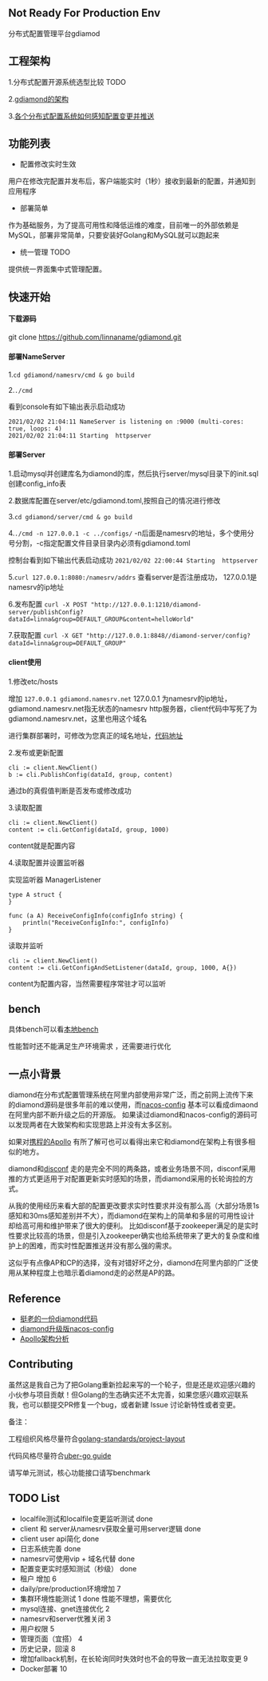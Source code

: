 
## Not Ready For Production Env ##
分布式配置管理平台gdiamod

## 工程架构 ##
1.分布式配置开源系统选型比较 TODO

2.[gdiamond的架构](https://gdiamond.yuque.com/staff-xkx7zo/twhd01/gm8876)

3.[各个分布式配置系统如何感知配置变更并推送](https://gdiamond.yuque.com/staff-xkx7zo/twhd01/ezxzqg)

## 功能列表 ##
* 配置修改实时生效

用户在修改完配置并发布后，客户端能实时（1秒）接收到最新的配置，并通知到应用程序

* 部署简单

作为基础服务，为了提高可用性和降低运维的难度，目前唯一的外部依赖是MySQL，部署非常简单，只要安装好Golang和MySQL就可以跑起来

* 统一管理 TODO

提供统一界面集中式管理配置。

## 快速开始 ##

#### 下载源码 ####
git clone https://github.com/linnaname/gdiamond.git
</br>

#### 部署NameServer ####
1.`cd gdiamond/namesrv/cmd & go build`

2.`./cmd`

看到console有如下输出表示启动成功
``` 
2021/02/02 21:04:11 NameServer is listening on :9000 (multi-cores: true, loops: 4)
2021/02/02 21:04:11 Starting  httpserver
```

#### 部署Server ####

1.启动mysql并创建库名为diamond的库，然后执行server/mysql目录下的init.sql创建config_info表

2.数据库配置在server/etc/gdiamond.toml,按照自己的情况进行修改

3.`cd gdiamond/server/cmd & go build`

4.`./cmd -n 127.0.0.1 -c ../configs/` -n后面是namesrv的地址，多个使用分号分割，-c指定配置文件目录目录内必须有gdiamond.toml

控制台看到如下输出代表启动成功
```2021/02/02 22:00:44 Starting  httpserver```

5.`curl 127.0.0.1:8080:/namesrv/addrs`  查看server是否注册成功， 127.0.0.1是namesrv的ip地址

6.发布配置 `curl -X POST "http://127.0.0.1:1210/diamond-server/publishConfig?dataId=linna&group=DEFAULT_GROUP&content=helloWorld"`

7.获取配置 `curl -X GET "http://127.0.0.1:8848//diamond-server/config?dataId=linna&group=DEFAULT_GROUP"`

#### client使用 ####

1.修改etc/hosts

增加 `127.0.0.1 gdiamond.namesrv.net`
127.0.0.1 为namesrv的ip地址，gdiamond.namesrv.net指无状态的namesrv http服务器，client代码中写死了为gdiamond.namesrv.net，这里也用这个域名

进行集群部署时，可修改为您真正的域名地址，[代码地址](https://github.com/linnaname/gdiamond/blob/master/client/internal/processor/serveraddress.go)

2.发布或更新配置
```golang
cli := client.NewClient()
b := cli.PublishConfig(dataId, group, content)
```
通过b的真假值判断是否发布或修改成功

3.读取配置
```golang
cli := client.NewClient()
content := cli.GetConfig(dataId, group, 1000)
```
content就是配置内容

4.读取配置并设置监听器

实现监听器 ManagerListener
```golang
type A struct {
}

func (a A) ReceiveConfigInfo(configInfo string) {
	println("ReceiveConfigInfo:", configInfo)
}
```

读取并监听
```golang
cli := client.NewClient()
content := cli.GetConfigAndSetListener(dataId, group, 1000, A{})
```
content为配置内容，当然需要程序常驻才可以监听


## bench ##
具体bench可以看[本地bench](https://gdiamond.yuque.com/staff-xkx7zo/twhd01/wltq22)

性能暂时还不能满足生产环境需求 ，还需要进行优化

## 一点小背景 ##

diamond在分布式配置管理系统在阿里内部使用非常广泛，而之前网上流传下来的diamond源码是很多年前的难以使用，而[nacos-config](https://nacos.io/zh-cn/index.html)
基本可以看成dimaond在阿里内部不断升级之后的开源版。 如果读过diamond和nacos-config的源码可以发现两者在大致架构和实现思路上并没有太多区别。

如果对[携程的Apollo](https://github.com/ctripcorp/apollo)
有所了解可也可以看得出来它和diamond在架构上有很多相似的地方。

diamond和[disconf](https://github.com/knightliao/disconf)
走的是完全不同的两条路，或者业务场景不同，disconf采用推的方式更适用于对配置更新实时感知的场景，而diamond采用的长轮询拉的方式。

从我的使用经历来看大部的配置更改要求实时性要求并没有那么高（大部分场景1s感知和30ms感知差别并不大），而diamond在架构上的简单和多层的可用性设计却给高可用和维护带来了很大的便利。
比如disconf基于zookeeper满足的是实时性要求比较高的场景，但是引入zookeeper确实也给系统带来了更大的复杂度和维护上的困难，而实时性配置推送并没有那么强的需求。

这似乎有点像AP和CP的选择，没有对错好坏之分，diamond在阿里内部的广泛使用从某种程度上也暗示着diamond走的必然是AP的路。


## Reference ##
* [挺老的一份diamond代码](https://github.com/takeseem/diamond)
* [diamond升级版nacos-config](https://nacos.io/en-us/)
* [Apollo架构分析](https://mp.weixin.qq.com/s/-hUaQPzfsl9Lm3IqQW3VDQ)


## Contributing ##
虽然这是我自己为了把Golang重新捡起来写的一个轮子，但是还是欢迎感兴趣的小伙参与项目贡献！但Golang的生态确实还不太完善，如果您感兴趣欢迎联系我，也可以额提交PR修复一个bug，或者新建 Issue 讨论新特性或者变更。

备注：

工程组织风格尽量符合[golang-standards/project-layout](https://github.com/golang-standards/project-layout)

代码风格尽量符合[uber-go guide](https://github.com/uber-go/guide)

请写单元测试，核心功能接口请写benchmark

## TODO List ##
* localfile测试和localfile变更监听测试  done
* client 和 server从namesrv获取全量可用server逻辑  done
* client user api简化     done
* 日志系统完善 done
* namesrv可使用vip + 域名代替 done
* 配置变更实时感知测试（秒级） done
* 租户 增加 6
* daily/pre/production环境增加 7
* 集群环境性能测试  1 done 性能不理想，需要优化
* mysql连接、gnet连接优化  2
* namesrv和server优雅关闭 3
* 用户权限 5
* 管理页面（宜搭） 4
* 历史记录，回滚  8
* 增加fallback机制，在长轮询同时失效时也不会的导致一直无法拉取变更 9
* Docker部署 10
